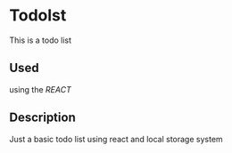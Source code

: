 # Todolst
This is a todo list 

## Used
using the *REACT*

## Description
Just a basic todo list using react and local storage system

